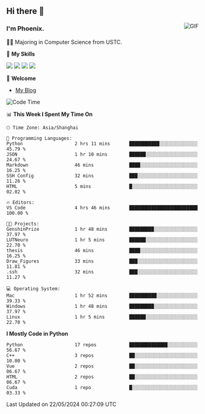 ## Hi there 👋
<img align="right" alt="GIF" src="https://raw.githubusercontent.com/JoeyBling/JoeyBling/master/pic/pusheencode.gif" />

### I'm Phoenix.

👨‍🎓 Majoring in Computer Science from USTC.

🌟 **My Skills**

![](https://img.shields.io/badge/-Python-3e74a2?style=flat-square&logo=Python&logoColor=fff)
![](https://img.shields.io/badge/-C++-9f62a5?style=flat&logo=cplusplus&logoColor=white)
![](https://img.shields.io/badge/-Linux-185886?style=flat-square&logo=Linux&logoColor=fff)
![](https://img.shields.io/badge/-Rust-ff4136?style=flat-square&logo=Rust&logoColor=fff)

💬 **Welcome**

- [My Blog](https://ysy-phoenix.github.io/)

<!--START_SECTION:waka-->
![Code Time](http://img.shields.io/badge/Code%20Time-734%20hrs%2049%20mins-blue)

📊 **This Week I Spent My Time On** 

```text
🕑︎ Time Zone: Asia/Shanghai

💬 Programming Languages: 
Python                   2 hrs 11 mins       ███████████░░░░░░░░░░░░░░   45.79 % 
JSON                     1 hr 10 mins        ██████░░░░░░░░░░░░░░░░░░░   24.67 % 
Markdown                 46 mins             ████░░░░░░░░░░░░░░░░░░░░░   16.25 % 
SSH Config               32 mins             ███░░░░░░░░░░░░░░░░░░░░░░   11.26 % 
HTML                     5 mins              █░░░░░░░░░░░░░░░░░░░░░░░░   02.02 % 

🔥 Editors: 
VS Code                  4 hrs 46 mins       █████████████████████████   100.00 % 

🐱‍💻 Projects: 
GenshinPrize             1 hr 48 mins        █████████░░░░░░░░░░░░░░░░   37.97 % 
LUTNeuro                 1 hr 5 mins         ██████░░░░░░░░░░░░░░░░░░░   22.70 % 
thesis                   46 mins             ████░░░░░░░░░░░░░░░░░░░░░   16.25 % 
Draw_Figures             33 mins             ███░░░░░░░░░░░░░░░░░░░░░░   11.81 % 
.ssh                     32 mins             ███░░░░░░░░░░░░░░░░░░░░░░   11.27 % 

💻 Operating System: 
Mac                      1 hr 52 mins        ██████████░░░░░░░░░░░░░░░   39.33 % 
Windows                  1 hr 48 mins        █████████░░░░░░░░░░░░░░░░   37.97 % 
Linux                    1 hr 5 mins         ██████░░░░░░░░░░░░░░░░░░░   22.70 % 
```

**I Mostly Code in Python** 

```text
Python                   17 repos            ██████████████░░░░░░░░░░░   56.67 % 
C++                      3 repos             ██░░░░░░░░░░░░░░░░░░░░░░░   10.00 % 
Vue                      2 repos             ██░░░░░░░░░░░░░░░░░░░░░░░   06.67 % 
HTML                     2 repos             ██░░░░░░░░░░░░░░░░░░░░░░░   06.67 % 
Cuda                     1 repo              █░░░░░░░░░░░░░░░░░░░░░░░░   03.33 % 
```




 Last Updated on 22/05/2024 00:27:09 UTC
<!--END_SECTION:waka-->

<!--
**ysy-phoenix/ysy-phoenix** is a ✨ _special_ ✨ repository because its `README.md` (this file) appears on your GitHub profile.

Here are some ideas to get you started:

- 🔭 I’m currently working on ...
- 🌱 I’m currently learning ...
- 👯 I’m looking to collaborate on ...
- 🤔 I’m looking for help with ...
- 💬 Ask me about ...
- 📫 How to reach me: ...
- 😄 Pronouns: ...
- ⚡ Fun fact: ...
-->
